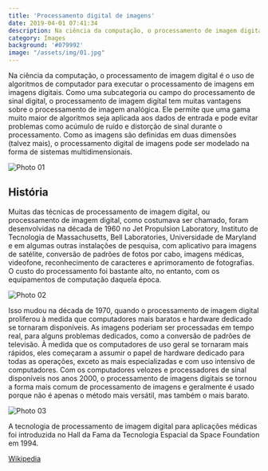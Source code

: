 ```yaml
---
title: 'Processamento digital de imagens'
date: 2019-04-01 07:41:34
description: Na ciência da computação, o processamento de imagem digital é o uso de algoritmos de computador para executar o processamento de imagens em imagens digitais.
category: Images
background: '#079992'
image: "/assets/img/01.jpg"
---
```


Na ciência da computação, o processamento de imagem digital é o uso de algoritmos de computador para executar o processamento de imagens em imagens digitais. Como uma subcategoria ou campo do processamento de sinal digital, o processamento de imagem digital tem muitas vantagens sobre o processamento de imagem analógica. Ele permite que uma gama muito maior de algoritmos seja aplicada aos dados de entrada e pode evitar problemas como acúmulo de ruído e distorção de sinal durante o processamento. Como as imagens são definidas em duas dimensões (talvez mais), o processamento digital de imagens pode ser modelado na forma de sistemas multidimensionais.

![Photo 01](/assets/img/01.jpg)

## História

Muitas das técnicas de processamento de imagem digital, ou processamento de imagem digital, como costumava ser chamado, foram desenvolvidas na década de 1960 no Jet Propulsion Laboratory, Instituto de Tecnologia de Massachusetts, Bell Laboratories, Universidade de Maryland e em algumas outras instalações de pesquisa, com aplicativo para imagens de satélite, conversão de padrões de fotos por cabo, imagens médicas, videofone, reconhecimento de caracteres e aprimoramento de fotografias. O custo do processamento foi bastante alto, no entanto, com os equipamentos de computação daquela época.

![Photo 02](/assets/img/02.jpg)

Isso mudou na década de 1970, quando o processamento de imagem digital proliferou à medida que computadores mais baratos e hardware dedicado se tornaram disponíveis. As imagens poderiam ser processadas em tempo real, para alguns problemas dedicados, como a conversão de padrões de televisão. À medida que os computadores de uso geral se tornaram mais rápidos, eles começaram a assumir o papel de hardware dedicado para todas as operações, exceto as mais especializadas e com uso intensivo de computadores. Com os computadores velozes e processadores de sinal disponíveis nos anos 2000, o processamento de imagens digitais se tornou a forma mais comum de processamento de imagens e geralmente é usado porque não é apenas o método mais versátil, mas também o mais barato.

![Photo 03](/assets/img/03.jpg)

A tecnologia de processamento de imagem digital para aplicações médicas foi introduzida no Hall da Fama da Tecnologia Espacial da Space Foundation em 1994.

[Wikipedia](https://en.wikipedia.org/wiki/Digital_image_processing)